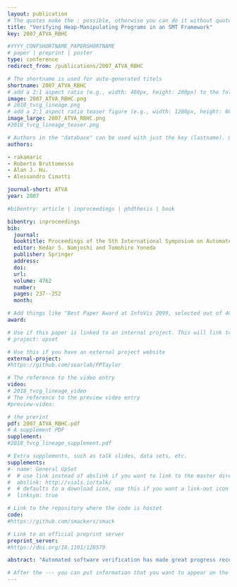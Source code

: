 ```yaml
---
layout: publication
# The quotes make the : possible, otherwise you can do it without quotes
title: "Verifying Heap-Manipulating Programs in an SMT Framework"
key: 2007_ATVA_RBHC

#YYYY_CONFSHORTNAME_PAPERSHORTNAME
# paper | preprint | poster
type: conference
redirect_from: /publications/2007_ATVA_RBHC

# The shortname is used for auto-generated titels
shortname: 2007_ATVA_RBHC
# add a 2:1 aspect ratio (e.g., width: 400px, height: 200px) to the folder /assets/images/papers/
image: 2007_ATVA_RBHC.png
# 2018_tvcg_lineage.png
# add a 2:1 aspect ratio teaser figure (e.g., width: 1200px, height: 600px) to the folder /assets/images/papers/
image_large: 2007_ATVA_RBHC.png
#2018_tvcg_lineage_teaser.png

# Authors in the "database" can be used with just the key (lastname). Others can be written properly.
authors:

- rakamaric
- Roberto Bruttomesso
- Alan J. Hu.
- Alessandro Cimatti

journal-short: ATVA
year: 2007

#bibentry: article | inproceedings | phdthesis | book

bibentry: inproceedings
bib:
  journal:
  booktitle: Proceedings of the 5th International Symposium on Automated Technology for Verification and Analysis (ATVA 2007)
  editor: Kedar S. Namjoshi and Tomohiro Yoneda
  publisher: Springer
  address: 
  doi: 
  url: 
  volume: 4762
  number: 
  pages: 237--252
  month: 

# Add things like "Best Paper Award at InfoVis 2099, selected out of 4000 submissions"
award:

# Use if this paper is linked to an internal project. This will link to the project site
# project: upset

# Use this if you have an external project website
external-project: 
#https://github.com/soarlab/FPTaylor

# The reference to the video entry
video:
# 2018_tvcg_lineage_video
# The reference to the preview video entry
#preview-video:

# the prerint
pdf: 2007_ATVA_RBHC.pdf
# A supplement PDF
supplement: 
#2018_tvcg_lineage_supplement.pdf

# Extra supplements, such as talk slides, data sets, etc.
supplements:
#- name: General UpSet
#  # use link instead of abslink if you want to link to the master directory
#  abslink: http://vials.io/talk/
#  # defaults to a download icon, use this if you want a link-out icon
#  linksym: true

# Link to the repository where the code is hostet
code: 
#https://github.com/smackers/smack

# Link to an official preprint server
preprint_server: 
#https://doi.org/10.1101/128579

abstract: "Automated software verification has made great progress recently, and a key enabler of this progress has been the advances in efficient, automated decision procedures suitable for verification (Boolean satisfiability solvers and satisfiability-modulo-theories (SMT) solvers). Verifying general software, however, requires reasoning about unbounded, linked, heap-allocated data structures, which in turn motivates the need for a logical theory for such structures that includes unbounded reachability. So far, none of the available SMT solvers supports such a theory. In this paper, we present our integration of a decision procedure that supports unbounded heap reachability into an available SMT solver. Using the extended SMT solver, we can efficiently verify examples of heap-manipulating programs that we could not verify before."

# After the --- you can put information that you want to appear on the website using markdown formatting or HTML. A good example are acknowledgements, extra references, an erratum, etc.
---
```

